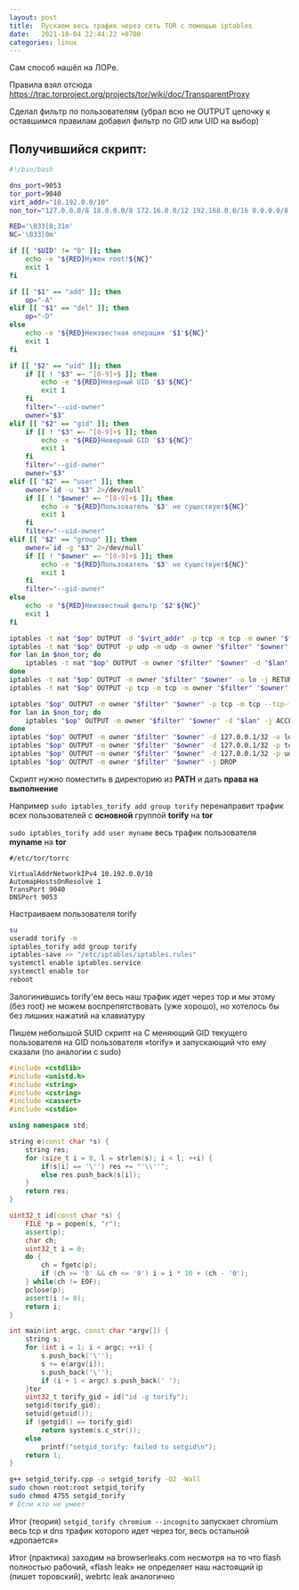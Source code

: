 ```yaml
---
layout: post
title:  Пускаем весь трафик через сеть TOR с помощью iptables
date:   2021-10-04 22:44:22 +0700
categories: linux
---
```

Сам способ нашёл на ЛОРе.

Правила взял отсюда https://trac.torproject.org/projects/tor/wiki/doc/TransparentProxy 

Сделал фильтр по пользователям (убрал всю не OUTPUT цепочку к оставшимся правилам добавил фильтр по GID или UID на выбор) 

## Получившийся скрипт:

```bash
#!/bin/bash

dns_port=9053
tor_port=9040
virt_addr="10.192.0.0/10"
non_tor="127.0.0.0/8 10.0.0.0/8 172.16.0.0/12 192.168.0.0/16 0.0.0.0/8 100.64.0.0/10 169.254.0.0/16 192.0.0.0/24 192.0.2.0/24 192.88.99.0/24 198.18.0.0/15 198.51.100.0/24 203.0.113.0/24 224.0.0.0/3"

RED='\033[0;31m'
NC='\033[0m'

if [[ "$UID" != "0" ]]; then
    echo -e "${RED}Нужен root!${NC}"
    exit 1
fi

if [[ "$1" == "add" ]]; then
    op="-A"
elif [[ "$1" == "del" ]]; then
    op="-D"
else
    echo -e "${RED}Неизвестная операция '$1'${NC}"
    exit 1
fi

if [[ "$2" == "uid" ]]; then
    if [[ ! "$3" =~ ^[0-9]+$ ]]; then
        echo -e "${RED}Неверный UID '$3'${NC}"
        exit 1
    fi
    filter="--uid-owner"
    owner="$3"
elif [[ "$2" == "gid" ]]; then
    if [[ ! "$3" =~ ^[0-9]+$ ]]; then
        echo -e "${RED}Неверный GID '$3'${NC}"
        exit 1
    fi
    filter="--gid-owner"
    owner="$3"
elif [[ "$2" == "user" ]]; then
    owner=`id -u "$3" 2>/dev/null`
    if [[ ! "$owner" =~ ^[0-9]+$ ]]; then
        echo -e "${RED}Пользователь '$3' не существует${NC}"
        exit 1
    fi
    filter="--uid-owner"
elif [[ "$2" == "group" ]]; then
    owner=`id -g "$3" 2>/dev/null`
    if [[ ! "$owner" =~ ^[0-9]+$ ]]; then
        echo -e "${RED}Пользователь '$3' не существует${NC}"
        exit 1
    fi
    filter="--gid-owner"
else
    echo -e "${RED}Неизвестный фильтр '$2'${NC}"
    exit 1
fi

iptables -t nat "$op" OUTPUT -d "$virt_addr" -p tcp -m tcp -m owner "$filter" "$owner" --tcp-flags FIN,SYN,RST,ACK SYN -j REDIRECT --to-ports "$tor_port"
iptables -t nat "$op" OUTPUT -p udp -m udp -m owner "$filter" "$owner" --dport 53 -j REDIRECT --to-ports "$dns_port"
for lan in $non_tor; do
    iptables -t nat "$op" OUTPUT -m owner "$filter" "$owner" -d "$lan" -j RETURN
done
iptables -t nat "$op" OUTPUT -m owner "$filter" "$owner" -o lo -j RETURN
iptables -t nat "$op" OUTPUT -p tcp -m tcp -m owner "$filter" "$owner" --tcp-flags FIN,SYN,RST,ACK SYN -j REDIRECT --to-ports "$tor_port"

iptables "$op" OUTPUT -m owner "$filter" "$owner" -p tcp -m tcp --tcp-flags FIN,SYN,RST,ACK SYN -m state --state NEW -j ACCEPT
for lan in $non_tor; do
    iptables "$op" OUTPUT -m owner "$filter" "$owner" -d "$lan" -j ACCEPT
done
iptables "$op" OUTPUT -m owner "$filter" "$owner" -d 127.0.0.1/32 -o lo -j ACCEPT
iptables "$op" OUTPUT -m owner "$filter" "$owner" -d 127.0.0.1/32 -p tcp -m tcp --dport "$tor_port" --tcp-flags FIN,SYN,RST,ACK SYN -j ACCEPT
iptables "$op" OUTPUT -m owner "$filter" "$owner" -d 127.0.0.1/32 -p udp -m udp --dport "$dns_port" -j ACCEPT
iptables "$op" OUTPUT -m owner "$filter" "$owner" -j DROP
```

Скрипт нужно поместить в директорию из **PATH** и дать **права на выполнение**

Например `sudo iptables_torify add group torify` перенаправит трафик всех пользователей с **основной** группой **torify** на **tor**

`sudo iptables_torify add user myname` весь трафик пользователя **myname** на **tor**

```
#/etc/tor/torrc

VirtualAddrNetworkIPv4 10.192.0.0/10
AutomapHostsOnResolve 1
TransPort 9040
DNSPort 9053
```

Настраиваем пользователя torify

```bash
su
useradd torify -m
iptables_torify add group torify
iptables-save >> "/etc/iptables/iptables.rules"
systemctl enable iptables.service
systemctl enable tor
reboot
```

Залогинившись torify'ем весь наш трафик идет через тор и мы этому (без root) не можем воспрепятствовать (уже хорошо), но хотелось бы без лишних нажатий на клавиатуру

Пишем небольшой SUID скрипт на C меняющий GID текущего пользователя на GID пользователя «torify» и запускающий что ему сказали (по аналогии с sudo)

```cpp
#include <cstdlib>
#include <unistd.h>
#include <string>
#include <cstring>
#include <cassert>
#include <cstdio>

using namespace std;

string e(const char *s) {
    string res;
    for (size_t i = 0, l = strlen(s); i < l; ++i) {
        if(s[i] == '\'') res += "'\\''";
        else res.push_back(s[i]);
    }
    return res;
}

uint32_t id(const char *s) {
    FILE *p = popen(s, "r");
    assert(p);
    char ch;
    uint32_t i = 0;
    do {
        ch = fgetc(p);
        if (ch >= '0' && ch <= '9') i = i * 10 + (ch - '0');
    } while(ch != EOF);
    pclose(p);
    assert(i != 0);
    return i;
}

int main(int argc, const char *argv[]) {
    string s;
    for (int i = 1; i < argc; ++i) {
        s.push_back('\'');
        s += e(argv[i]);
        s.push_back('\'');
        if (i + 1 < argc) s.push_back(' ');
    }tor
    uint32_t torify_gid = id("id -g torify");
    setgid(torify_gid);
    setuid(getuid());
    if (getgid() == torify_gid)
        return system(s.c_str());
    else
        printf("setgid_torify: failed to setgid\n");
    return 1;
}
```

```bash
g++ setgid_torify.cpp -o setgid_torify -O2 -Wall
sudo chown root:root setgid_torify
sudo chmod 4755 setgid_torify
# Если кто не умеет
```

Итог (теория) `setgid_torify chromium --incognito` запускает chromium весь tcp и dns трафик которого идет через tor, весь остальной «дропается» 

Итог (практика) заходим на browserleaks.com несмотря на то что flash полностью рабочий, «flash leak» не определяет наш настоящий ip (пишет торовский), webrtc leak аналогично
